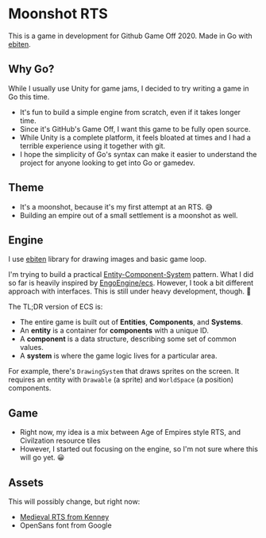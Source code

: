 # Moonshot RTS

This is a game in development for Github Game Off 2020. Made in Go with [ebiten](https://github.com/hajimehoshi/ebiten).

## Why Go?

While I usually use Unity for game jams, I decided to try writing a game in Go this time.

* It's fun to build a simple engine from scratch, even if it takes longer time.
* Since it's GitHub's Game Off, I want this game to be fully open source.
* While Unity is a complete platform, it feels bloated at times and I had a terrible experience using it together with git.
* I hope the simplicity of Go's syntax can make it easier to understand the project for anyone looking to get into Go or gamedev.

## Theme

* It's a moonshot, because it's my first attempt at an RTS. 😅
* Building an empire out of a small settlement is a moonshot as well.

## Engine

I use [ebiten](https://github.com/hajimehoshi/ebiten) library for drawing images and basic game loop.

I'm trying to build a practical [Entity-Component-System](https://en.wikipedia.org/wiki/Entity_component_system) pattern.
What I did so far is heavily inspired by [EngoEngine/ecs](https://github.com/EngoEngine/ecs). However, I took a bit
different approach with interfaces. This is still under heavy development, though. 🙂

The TL;DR version of ECS is:

* The entire game is built out of **Entities**, **Components**, and **Systems**.
* An **entity** is a container for **components** with a unique ID.
* A **component** is a data structure, describing some set of common values.
* A **system** is where the game logic lives for a particular area.

For example, there's `DrawingSystem` that draws sprites on the screen.
It requires an entity with `Drawable` (a sprite) and `WorldSpace` (a position) components.

## Game

* Right now, my idea is a mix between Age of Empires style RTS, and Civilzation resource tiles
* However, I started out focusing on the engine, so I'm not sure where this will go yet. 😀

## Assets

This will possibly change, but right now:

* [Medieval RTS from Kenney](https://kenney.nl/assets/medieval-rts)
* OpenSans font from Google
